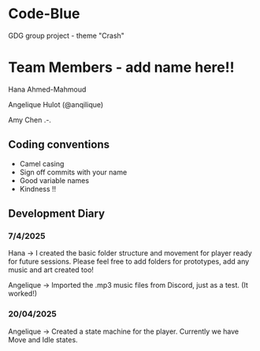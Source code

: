 # Code-Blue
GDG group project - theme "Crash" 

# Team Members - add name here!!
Hana Ahmed-Mahmoud 

Angelique Hulot (@anqilique)

Amy Chen .-.

## Coding conventions 
- Camel casing 
- Sign off commits with your name 
- Good variable names 
- Kindness !!

## Development Diary 


### 7/4/2025  
Hana -> I created the basic folder structure and movement for player ready for future sessions. Please feel free to add folders for prototypes, add any music and art created too! 

Angelique -> Imported the .mp3 music files from Discord, just as a test. (It worked!)


### 20/04/2025

Angelique -> Created a state machine for the player. Currently we have Move and Idle states.
